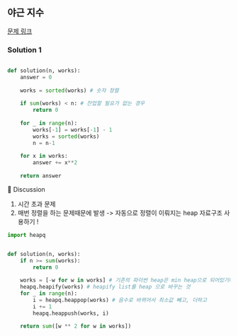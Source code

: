 ## 야근 지수 

[문제 링크](https://school.programmers.co.kr/learn/courses/30/lessons/12927)


### Solution 1 

```python

def solution(n, works):
    answer = 0
    
    works = sorted(works) # 숫자 정렬
    
    if sum(works) < n: # 잔업할 필요가 없는 경우 
        return 0 
    
    for _ in range(n):
        works[-1] = works[-1] - 1 
        works = sorted(works)
        n = n-1 
        
    for x in works:
        answer += x**2
    
    return answer
```
🤔 Discussion 

1. 시간 초과 문제
2. 매번 정렬을 하는 문제때문에 발생 -> 자동으로 정렬이 이뤄지는 heap 자료구조 사용하기 !


```python
import heapq


def solution(n, works):
    if n >= sum(works):
        return 0
    
    works = [-w for w in works] # 기존의 파이썬 heap은 min heap으로 되어있기에 부호를 바꿔서 사용 
    heapq.heapify(works) # heapify list를 heap 으로 바꾸는 것 
    for _ in range(n):
        i = heapq.heappop(works) # 음수로 바뀌어서 최소값 빼고, 더하고 
        i += 1
        heapq.heappush(works, i)
    
    return sum([w ** 2 for w in works])

```

